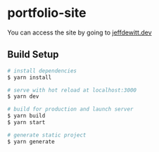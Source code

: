 # portfolio-site

You can access the site by going to [jeffdewitt.dev](https://jeffdewitt.dev)


## Build Setup

```bash
# install dependencies
$ yarn install

# serve with hot reload at localhost:3000
$ yarn dev

# build for production and launch server
$ yarn build
$ yarn start

# generate static project
$ yarn generate
```

